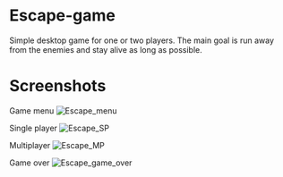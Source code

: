 # Escape-game
Simple desktop game for one or two players. The main goal is run away from the enemies and stay alive as long as possible.


# Screenshots

Game menu
![Escape_menu](https://i.imgur.com/HFTAgr0.png)

Single player
![Escape_SP](https://i.imgur.com/Bc4tY8N.png)

Multiplayer
![Escape_MP](https://i.imgur.com/VrHNtmO.png)

Game over
![Escape_game_over](https://i.imgur.com/7a66CyE.png)
